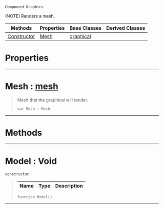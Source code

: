  `Component` `Graphics`



(NOTE) Renders a mesh.

|Methods|Properties|Base Classes|Derived Classes|
|---|---|---|---|
|[ Constructor](model.md#model-void)|[ Mesh](model.md#mesh-zilch-engine-documen)|[graphical](graphical.md)| |


 #  Properties


---  
 #  Mesh : [mesh](mesh.md)

> Mesh that the graphical will render.
> ```TS:Nada
> var Mesh : Mesh


---  
 #  Methods


---  
 #  Model : Void

 `constructor`

> 
> |Name|Type|Description|
> |---|---|---|
> ```TS:Nada
> function Model()
> ``` 


---  
 

 